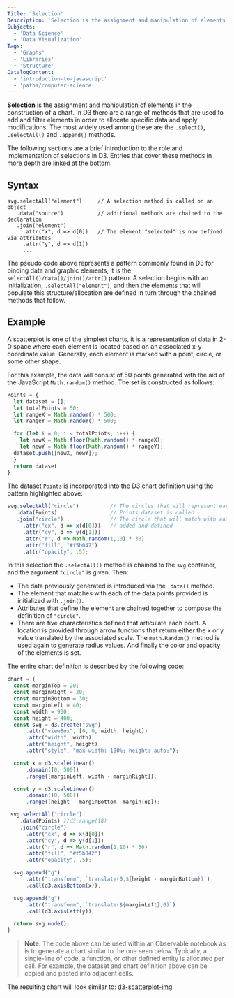 ```yaml
---
Title: 'Selection'
Description: 'Selection is the assignment and manipulation of elements in the construction of a chart.'
Subjects:
  - 'Data Science'
  - 'Data Visualization'
Tags:
  - 'Graphs'
  - 'Libraries'
  - 'Structure'
CatalogContent:
  - 'introduction-to-javascript'
  - 'paths/computer-science'
---
```


**Selection** is the assignment and manipulation of elements in the construction of a chart. In D3 there are a range of methods that are used to add and filter elements in order to allocate specific data and apply modifications. The most widely used among these are the `.select()`, `.selectAll()` and `.append()` methods.

The following sections are a brief introduction to the role and implementation of selections in D3. Entries that cover these methods in more depth are linked at the bottom.

## Syntax

```pseudo
svg.selectAll("element")     // A selection method is called on an object
   .data("source")           // additional methods are chained to the declaration
   .join("element")
     .attr("x", d => d[0])   // The element "selected" is now defined via attributes
     .attr("y", d => d[1])
     ...
```

The pseudo code above represents a pattern commonly found in D3 for binding data and graphic elements, it is the `selectAll()/data()/join()/attr()` pattern. A selection begins with an initialization, `.selectAll("element")`, and then the elements that will populate this structure/allocation are defined in turn through the chained methods that follow.

## Example

A scatterplot is one of the simplest charts, it is a representation of data in 2-D space where each element is located based on an associated x-y coordinate value. Generally, each element is marked with a point, circle, or some other shape.

For this example, the data will consist of 50 points generated with the aid of the JavaScript `Math.random()` method. The set is constructed as follows:

```js
Points = {
  let dataset = [];
  let totalPoints = 50;
  let rangeX = Math.random() * 500;
  let rangeY = Math.random() * 500;

  for (let i = 0; i < totalPoints; i++) {
    let newX = Math.floor(Math.random() * rangeX);
    let newY = Math.floor(Math.random() * rangeY);
  dataset.push([newX, newY]);
  }
  return dataset
}
```

The dataset `Points` is incorporated into the D3 chart definition using the pattern highlighted above:

```js
svg.selectAll("circle")          // The circles that will represent each pt are declared
   .data(Points)                 // Points dataset is called
   .join("circle") .             // The circle that will match with each data pt is
     .attr("cx", d => x(d[0]))   // added and defined
     .attr("cy", d => y(d[1]))
     .attr("r", d => Math.random(1,10) * 30)
     .attr("fill", "#f5b042")
     .attr("opacity", .5);
```

In this selection the `.selectAll()` method is chained to the `svg` container, and the argument `"circle"` is given. Then:

- The data previously generated is introduced via the `.data()` method.
- The element that matches with each of the data points provided is initialized with `.join()`.
- Attributes that define the element are chained together to compose the definition of `"circle"`.
- There are five characteristics defined that articulate each point. A location is provided through arrow functions that return either the x or y value translated by the associated scale. The `math.Random()` method is used again to generate radius values. And finally the color and opacity of the elements is set.

The entire chart definition is described by the following code:

```js
chart = {
  const marginTop = 20;
  const marginRight = 20;
  const marginBottom = 30;
  const marginLeft = 40;
  const width = 900;
  const height = 400;
  const svg = d3.create("svg")
      .attr("viewBox", [0, 0, width, height])
      .attr("width", width)
      .attr("height", height)
      .attr("style", "max-width: 100%; height: auto;");

  const x = d3.scaleLinear()
      .domain([0, 500])
      .range([marginLeft, width - marginRight]);

  const y = d3.scaleLinear()
      .domain([0, 500])
      .range([height - marginBottom, marginTop]);

 svg.selectAll("circle")
    .data(Points) //d3.range(18)
    .join("circle")
      .attr("cx", d => x(d[0]))
      .attr("cy", d => y(d[1]))
      .attr("r", d => Math.random(1,10) * 30)
      .attr("fill", "#f5b042")
      .attr("opacity", .5);

  svg.append("g")
      .attr("transform", `translate(0,${height - marginBottom})`)
      .call(d3.axisBottom(x));

  svg.append("g")
      .attr("transform", `translate(${marginLeft},0)`)
      .call(d3.axisLeft(y));

  return svg.node();
}
```

> **Note:** The code above can be used within an Observable notebook as is to generate a chart similar to the one seen below. Typically, a single-line of code, a function, or other defined entity is allocated per cell. For example, the dataset and chart definition above can be copied and pasted into adjacent cells.

The resulting chart will look similar to:
[d3-scatterplot-img](<(https://raw.githubusercontent.com/Codecademy/docs/main/media/d3-scatterplot-example.png)>)
